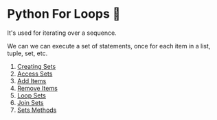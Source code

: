 # Python For Loops :snake:
It's used for iterating over a sequence.

We can we can execute a set of statements, once for each item in a list, tuple, set, etc. </br>


1.  [Creating Sets](creating-sets.py)
2.  [Access Sets](access-sets.py)
3.  [Add Items](add-items.py)
4.  [Remove Items](remove-items.py)
5.  [Loop Sets](loop-sets.py)
6.  [Join Sets](join-sets.py)
7.  [Sets Methods](methods-sets.md)

